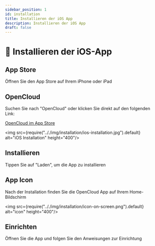 ```yaml
---
sidebar_position: 1
id: installation
title: Installieren der iOS App
description: Installieren der iOS App
draft: false
---
```


# 📱 Installieren der iOS-App

## App Store

Öffnen Sie den App Store auf Ihrem iPhone oder iPad

## OpenCloud

Suchen Sie nach "OpenCloud" oder klicken Sie direkt auf den folgenden Link:

[OpenCloud im App Store](https://apps.apple.com/de/app/opencloud-your-data-anywhere/id6743121005)

<img src={require(".././img/installation/ios-installation.jpg").default} alt="iOS Installation" height="400"/>

## Installieren

Tippen Sie auf "Laden", um die App zu installieren

## App Icon

Nach der Installation finden Sie die OpenCloud App auf Ihrem Home-Bildschirm

<img src={require(".././img/installation/icon-on-screen.png").default} alt="icon" height="400"/>

## Einrichten

Öffnen Sie die App und folgen Sie den Anweisungen zur Einrichtung
